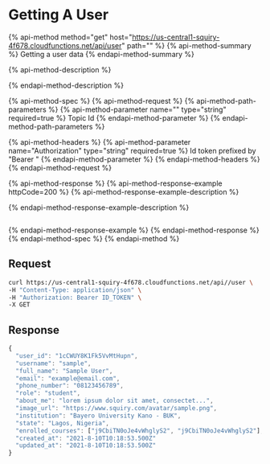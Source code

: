 # Getting A User

{% api-method method="get" host="https://us-central1-squiry-4f678.cloudfunctions.net/api/user" path="" %}
{% api-method-summary %}
Getting a user data
{% endapi-method-summary %}

{% api-method-description %}

{% endapi-method-description %}

{% api-method-spec %}
{% api-method-request %}
{% api-method-path-parameters %}
{% api-method-parameter name="" type="string" required=true %}
Topic Id
{% endapi-method-parameter %}
{% endapi-method-path-parameters %}

{% api-method-headers %}
{% api-method-parameter name="Authorization" type="string" required=true %}
Id token prefixed by "Bearer "
{% endapi-method-parameter %}
{% endapi-method-headers %}
{% endapi-method-request %}

{% api-method-response %}
{% api-method-response-example httpCode=200 %}
{% api-method-response-example-description %}

{% endapi-method-response-example-description %}

```text

```

{% endapi-method-response-example %}
{% endapi-method-response %}
{% endapi-method-spec %}
{% endapi-method %}

## **Request**

```bash
curl https://us-central1-squiry-4f678.cloudfunctions.net/api//user \
-H "Content-Type: application/json" \
-H "Authorization: Bearer ID_TOKEN" \
-X GET
```

## **Response**

```javascript
{
  "user_id": "1cCWUY8K1Fk5VvMtHupn",
  "username": "sample",
  "full_name": "Sample User",
  "email": "example@email.com",
  "phone_number": "08123456789",
  "role": "student",
  "about_me": "lorem ipsum dolor sit amet, consectet...",
  "image_url": "https://www.squiry.com/avatar/sample.png",
  "institution": "Bayero University Kano - BUK",
  "state": "Lagos, Nigeria",
  "enrolled_courses": ["j9CbiTN0oJe4vWhglyS2", "j9CbiTN0oJe4vWhglyS2"],
  "created_at": "2021-8-10T10:18:53.500Z"
  "updated_at": "2021-8-10T10:18:53.500Z"
}
```
